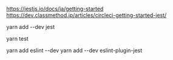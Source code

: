 https://jestjs.io/docs/ja/getting-started
https://dev.classmethod.jp/articles/circleci-getting-started-jest/

yarn add --dev jest

yarn test

yarn add eslint --dev
yarn add --dev eslint-plugin-jest
